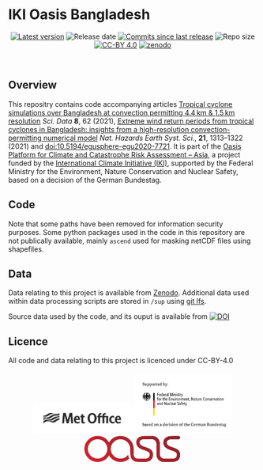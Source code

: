 # IKI Oasis Bangladesh
<p align="center">
<!-- Github Sheilds -->
<!-- https://shields.io/ is a good source of these -->
<a href="https://github.com/MetOffice/IKI-Oasis-Bangladesh/releases">
    <img src="https://img.shields.io/github/tag/MetOffice/IKI-Oasis-Bangladesh.svg"
        alt="Latest version" /></a>
<img src="https://img.shields.io/github/release-date/MetOffice/IKI-Oasis-Bangladesh.svg"
    alt="Release date" /></a>
<a href="https://github.com/MetOffice/IKI-Oasis-Bangladesh/commits/master">
     <img src="https://img.shields.io/github/commits-since/MetOffice/IKI-Oasis-Bangladesh/latest.svg"
          alt="Commits since last release" /></a>
<img src="https://img.shields.io/github/repo-size/MetOffice/IKI-Oasis-Bangladesh.svg"
    alt="Repo size" /></a>
<a href="https://creativecommons.org/licenses/by/4.0/">
    <img src="https://img.shields.io/badge/License-CC%20BY%204.0-lightgrey.svg"
        alt="CC-BY 4.0" /></a>
<a href="https://doi.org/10.5281/zenodo.3953772">
    <img src="https://zenodo.org/badge/DOI/10.5281/zenodo.3953772.svg"
        alt="zenodo" /></a>
    </p>
<br>

## Overview
This repositry contains code accompanying articles [Tropical cyclone simulations over Bangladesh at convection permitting 4.4 km & 1.5 km resolution](https://www.nature.com/articles/s41597-021-00847-5 ) _Sci. Data_ **8**, 62 (2021), [Extreme wind return periods from tropical cyclones in Bangladesh: insights from a high-resolution convection-permitting numerical model](https://nhess.copernicus.org/articles/21/1313/2021) _Nat. Hazards Earth Syst. Sci._, **21**, 1313–1322 (2021) and [doi:10.5194/egusphere-egu2020-7721](https://doi.org/10.5194/egusphere-egu2020-7721).  It is part of the [Oasis Platform for Climate and Catastrophe Risk Assessment – Asia](https://www.international-climate-initiative.com/en/nc/details/project/oasis-platform-for-climate-and-catastrophe-risk-assessment-asia-18_II_165-3018), a project funded by the [International Climate Initiative (IKI)](https://www.international-climate-initiative.com/en), supported by the Federal Ministry for the Environment, Nature Conservation and Nuclear Safety, based on a decision of the German Bundestag.

## Code
Note that some paths have been removed for information security purposes.  Some python packages used in the code in this repository are not publically available, mainly `ascend` used for masking netCDF files using shapefiles.

## Data
Data relating to this project is available from [Zenodo](https://zenodo.org/record/3600201). Additional data used within data processing scripts are stored in `/sup` using [git lfs](https://help.github.com/en/github/managing-large-files/about-git-large-file-storage).

Source data used by the code, and its ouput is available from [![DOI](https://zenodo.org/badge/DOI/10.5281/zenodo.3600201.svg)](https://doi.org/10.5281/zenodo.3600201)

## Licence
All code and data relating to this project is licenced under CC-BY-4.0

<h5 align="center">
<img src="img/MO_MASTER_black_mono_for_light_backg_RBG.png" width="200" alt="Met Office logo"> <img src="img/BMU_logo.png" width="200" alt="Federal Minister for the Environment, Nature Conservation, and Nuclear Safety logo"> <img src="img/Oasis_logo.jpg" width="200" alt="Oasis logo"><br>
</h5>
